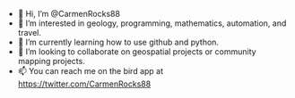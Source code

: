 - 👋 Hi, I’m @CarmenRocks88
- 👀 I’m interested in geology, programming, mathematics, automation, and travel.
- 🌱 I’m currently learning how to use github and python.
- 💞️ I’m looking to collaborate on geospatial projects or community mapping projects.
- 📫 You can reach me on the bird app at https://twitter.com/CarmenRocks88

<!---
CarmenRocks88/CarmenRocks88 is a ✨ special ✨ repository because its `README.md` (this file) appears on your GitHub profile.
You can click the Preview link to take a look at your changes.
--->
